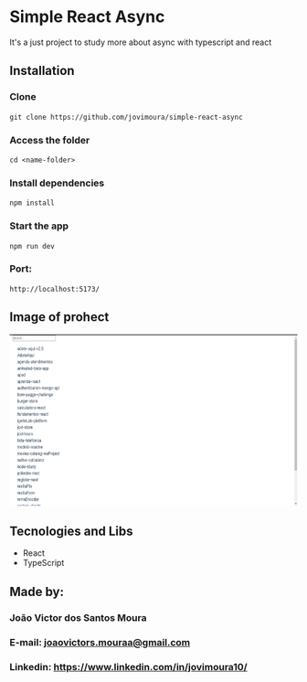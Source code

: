 # Simple React Async

It's a just project to study more about async with typescript and react

## Installation

### Clone

```
git clone https://github.com/jovimoura/simple-react-async
```

### Access the folder

```
cd <name-folder>
```

### Install dependencies

```
npm install
```

### Start the app

```
npm run dev
```

### Port:

```
http://localhost:5173/
```

## Image of prohect

<img style="width: 600px; height: 300px " src="./public/images/print.png">

## Tecnologies and Libs

<ul>
    <li>React</li>
    <li>TypeScript</li>
</ul>

## Made by:

### João Victor dos Santos Moura

### E-mail: joaovictors.mouraa@gmail.com

### Linkedin: https://www.linkedin.com/in/jovimoura10/

